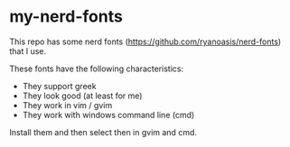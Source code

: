 # my-nerd-fonts
This repo has some nerd fonts (https://github.com/ryanoasis/nerd-fonts) that I use.

These fonts have the following characteristics:

* They support greek
* They look good (at least for me)
* They work in vim / gvim
* They work with windows command line (cmd)

Install them and then select then in gvim and cmd.

